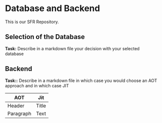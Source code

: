 # Database and Backend

This is our SFR Repository.

## Selection of the Database

**Task:** Describe in a markdown file your decision with your selected database



## Backend

**Task::** Describe in a markdown file in which case you would choose an AOT approach and in which case JIT


| AOT         | Jit         |
| ----------- | ----------- |
| Header      | Title       |
| Paragraph   | Text        |
